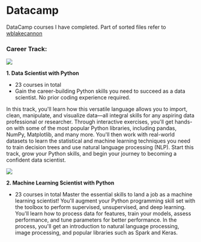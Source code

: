 # Datacamp
DataCamp courses I have completed. 
Part of sorted files refer to [wblakecannon](https://github.com/wblakecannon/DataCamp)

### Career Track: 
![](https://github.com/syhwawa/Courses_Coursera_Udemy_Datacamp/blob/master/Datacamp/DS.JPG)

__1. Data Scientist with Python__
- 23 courses in total
- Gain the career-building Python skills you need to succeed as a data scientist. No prior coding experience required.

In this track, you'll learn how this versatile language allows you to import, clean, manipulate, and visualize data—all integral skills for any aspiring data professional or researcher. Through interactive exercises, you'll get hands-on with some of the most popular Python libraries, including pandas, NumPy, Matplotlib, and many more. You'll then work with real-world datasets to learn the statistical and machine learning techniques you need to train decision trees and use natural language processing (NLP). Start this track, grow your Python skills, and begin your journey to becoming a confident data scientist.

![](https://github.com/syhwawa/Courses_Coursera_Udemy_Datacamp/blob/master/Datacamp/MLS.JPG)

__2. Machine Learning Scientist with Python__
- 23 courses in total
Master the essential skills to land a job as a machine learning scientist! You'll augment your Python programming skill set with the toolbox to perform supervised, unsupervised, and deep learning. You'll learn how to process data for features, train your models, assess performance, and tune parameters for better performance. In the process, you'll get an introduction to natural language processing, image processing, and popular libraries such as Spark and Keras.
